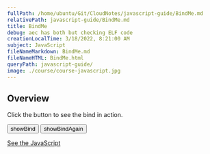 ```yaml
---
fullPath: /home/ubuntu/Git/CloudNotes/javascript-guide/BindMe.md
relativePath: javascript-guide/BindMe.md
title: BindMe
debug: aec has both but checking ELF code
creationLocalTime: 3/18/2022, 8:21:00 AM
subject: JavaScript
fileNameMarkdown: BindMe.md
fileNameHTML: BindMe.html
queryPath: javascript-guide/
image: ./course/course-javascript.jpg
---
```


<!-- toc -->
<!-- tocstop -->

<script src="/javascripts/BindMe.js" type="text/javascript"></script>

## Overview

Click the button to see the bind in action.

<ul id="debugBind"></ul>

<input type="button" onclick="showBind()" value="showBind">
<input type="button" onclick="showBindAgain()" value="showBindAgain">

[See the JavaScript](/javascripts/BindMe.js)
